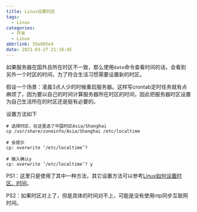 ```yaml
---
title: Linux设置时区
tags:
  - Linux
categories:
  - 开发
  - Linux
abbrlink: 35e905e4
date: 2021-03-27 21:10:45
---
```



如果服务器在国外且所在时区不一致，那么使用`date`命令查看时间的话，会看到另外一个时区的时间，为了符合生活习惯需要设置新的时区。

假设一个场景：凌晨3点人少的时候重启服务器。这样写crontab定时任务就有点麻烦了，因为要以自己的时间计算服务器所在时区的时间，因此把服务器时区设置为自己生活所在的时区还是挺有必要的。

<!-- more -->

设置方法如下

``` shell
# 选择时区，在这里选了中国时区Asia/Shanghai
cp /usr/share/zoneinfo/Asia/Shanghai /etc/localtime

# 会提示
cp: overwrite ‘/etc/localtime’?

# 输入确认y
cp: overwrite ‘/etc/localtime’? y
```

PS1：这里只是使用了其中一种方法，其它设置方法可以参考[Linux如何设置时区、时间](https://blog.csdn.net/gezilan/article/details/79422864)。

PS2：如果时区对上了，但是具体的时间对不上，可能是没有使用ntp同步互联网时间。
